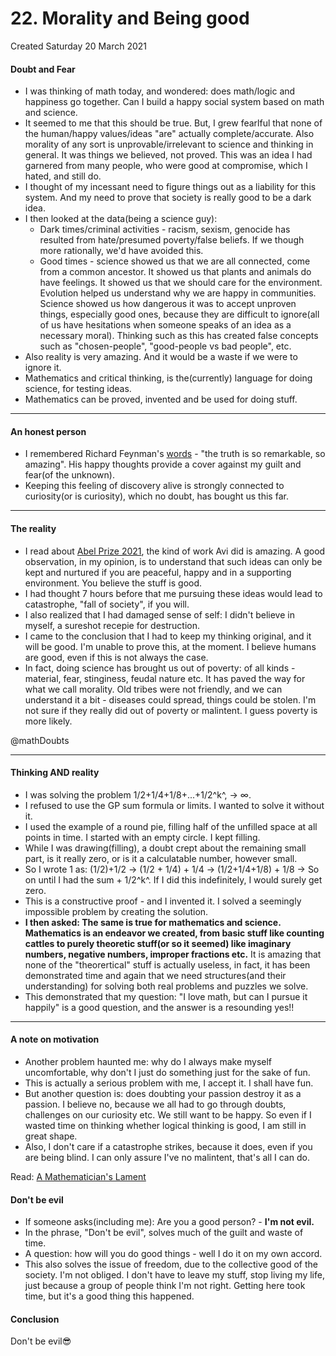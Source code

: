 # 22. Morality and Being good
Created Saturday 20 March 2021

#### Doubt and Fear

* I was thinking of math today, and wondered: does math/logic and happiness go together. Can I build a happy social system based on math and science.
* It seemed to me that this should be true. But, I grew fearlful that none of the human/happy values/ideas "are" actually complete/accurate. Also morality of any sort is unprovable/irrelevant to science and thinking in general. It was things we believed, not proved. This was an idea I had garnered from many people, who were good at compromise, which I hated, and still do.
* I thought of my incessant need to figure things out as a liability for this system. And my need to prove that society is really good to be a dark idea.
* I then looked at the data(being a science guy):
	* Dark times/criminal activities - racism, sexism, genocide has resulted from hate/presumed poverty/false beliefs. If we though more rationally, we'd have avoided this.
	* Good times - science showed us that we are all connected, come from a common ancestor. It showed us that plants and animals do have feelings. It showed us that we should care for the environment. Evolution helped us understand why we are happy in communities. Science showed us how dangerous it was to accept unproven things, especially good ones, because they are difficult to ignore(all of us have hesitations when someone speaks of an idea as a necessary moral). Thinking such as this has created false concepts such as "chosen-people", "good-people vs bad people", etc.
* Also reality is very amazing. And it would be a waste if we were to ignore it.
* Mathematics and critical thinking, is the(currently) language for doing science, for testing ideas.
* Mathematics can be proved, invented and be used for doing stuff.


*****


#### An honest person

* I remembered Richard Feynman's [words](https://youtu.be/UjEngEpiJKo?t=66) - "the truth is so remarkable, so amazing". His happy thoughts provide a cover against my guilt and fear(of the unknown).
* Keeping this feeling of discovery alive is strongly connected to curiosity(or is curiosity), which no doubt, has bought us this far.


*****


#### The reality

* I read about [Abel Prize 2021](https://www.newsclick.in/Abel-Prize-2021-Awarded-Enriching-Link-Mathematic-Computer-Science), the kind of work Avi did is amazing. A good observation, in my opinion, is to understand that such ideas can only be kept and nurtured if you are peaceful, happy and in a supporting environment. You believe the stuff is good.
* I had thought 7 hours before that me pursuing these ideas would lead to catastrophe, "fall of society", if you will.
* I also realized that I had damaged sense of self: I didn't believe in myself, a sureshot recepie for destruction.
* I came to the conclusion that I had to keep my thinking original, and it will be good. I'm unable to prove this, at the moment. I believe humans are good, even if this is not always the case.
* In fact, doing science has brought us out of poverty: of all kinds - material, fear, stinginess, feudal nature etc. It has paved the way for what we call morality. Old tribes were not friendly, and we can understand it a bit - diseases could spread, things could be stolen. I'm not sure if they really did out of poverty or malintent. I guess poverty is more likely.

@mathDoubts

*****


#### Thinking AND reality

* I was solving the problem 1/2+1/4+1/8+...+1/2^k^,  → ∞.
* I refused to use the GP sum formula or limits. I wanted to solve it without it.
* I used the example of a round pie, filling half of the unfilled space at all points in time. I started with an empty circle. I kept filling.
* While I was drawing(filling), a doubt crept about the remaining small part, is it really zero, or is it a calculatable number, however small.
* So I wrote 1 as: (1/2)+1/2 → (1/2 + 1/4) + 1/4 → (1/2+1/4+1/8) + 1/8 → So on until I had the sum + 1/2^k^. If I did this indefinitely, I would surely get zero. 
* This is a constructive proof - and I invented it. I solved a seemingly impossible problem by creating the solution.
* **I then asked: The same is true for mathematics and science. Mathematics is an endeavor we created, from basic stuff like counting cattles to purely theoretic stuff(or so it seemed) like imaginary numbers, negative numbers, improper fractions etc.** It is amazing that none of the "theorertical" stuff is actually useless, in fact, it has been demonstrated time and again that we need structures(and their understanding) for solving both real problems and puzzles we solve.
* This demonstrated that my question: "I love math, but can I pursue it happily" is a good question, and the answer is a resounding yes!!


*****


#### A note on motivation

* Another problem haunted me: why do I always make myself uncomfortable, why don't I just do something just for the sake of fun.
* This is actually a serious problem with me, I accept it. I shall have fun.
* But another question is: does doubting your passion destroy it as a passion. I believe no, because we all had to go through doubts, challenges on our curiosity etc. We still want to be happy. So even if I wasted time on thinking whether logical thinking is good, I am still in great shape.
* Also, I don't care if a catastrophe strikes, because it does, even if you are being blind. I can only assure I've no malintent, that's all I can do.

Read: [A Mathematician's Lament](LockhartsLament.pdf)

#### Don't be evil

* If someone asks(including me): Are you a good person? - **I'm not evil.**
* In the phrase, "Don't be evil", solves much of the guilt and waste of time.
* A question: how will you do good things - well I do it on my own accord.
* This also solves the issue of freedom, due to the collective good of the society. I'm not obliged. I don't have to leave my stuff, stop living my life, just because a group of people think I'm not right. Getting here took time, but it's a good thing this happened.


#### Conclusion
Don't be evil😎️

